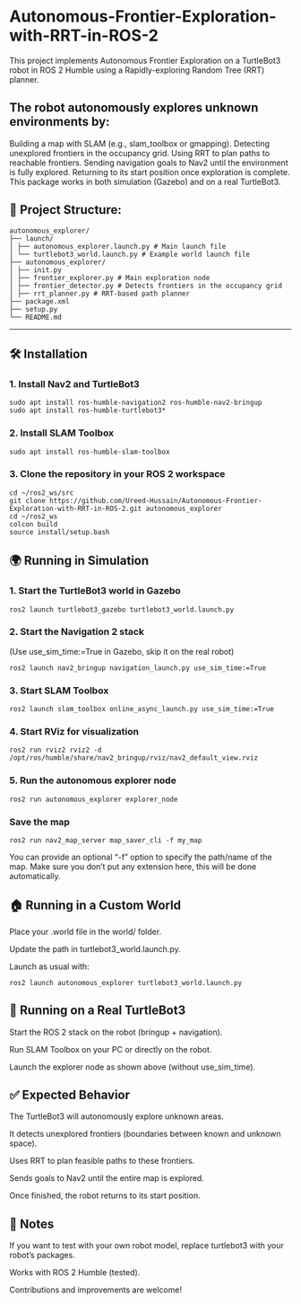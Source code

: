 # Autonomous-Frontier-Exploration-with-RRT-in-ROS-2
This project implements Autonomous Frontier Exploration on a TurtleBot3 robot in ROS 2 Humble using a Rapidly-exploring Random Tree (RRT) planner.

## The robot autonomously explores unknown environments by:

Building a map with SLAM (e.g., slam_toolbox or gmapping).
Detecting unexplored frontiers in the occupancy grid.
Using RRT to plan paths to reachable frontiers.
Sending navigation goals to Nav2 until the environment is fully explored.
Returning to its start position once exploration is complete.
This package works in both simulation (Gazebo) and on a real TurtleBot3.

## 📂 Project Structure:
```
autonomous_explorer/
├── launch/
│ ├── autonomous_explorer.launch.py # Main launch file
│ └── turtlebot3_world.launch.py # Example world launch file
├── autonomous_explorer/
│ ├── init.py
│ ├── frontier_explorer.py # Main exploration node
│ ├── frontier_detector.py # Detects frontiers in the occupancy grid
│ ├── rrt_planner.py # RRT-based path planner
├── package.xml
├── setup.py
└── README.md
```

---

## 🛠️ Installation

### 1. Install Nav2 and TurtleBot3
```
sudo apt install ros-humble-navigation2 ros-humble-nav2-bringup
sudo apt install ros-humble-turtlebot3*
```
### 2. Install SLAM Toolbox
```
sudo apt install ros-humble-slam-toolbox
```
### 3. Clone the repository in your ROS 2 workspace
```
cd ~/ros2_ws/src
git clone https://github.com/Ureed-Hussain/Autonomous-Frontier-Exploration-with-RRT-in-ROS-2.git autonomous_explorer
cd ~/ros2_ws
colcon build
source install/setup.bash
```

## 🌍 Running in Simulation
### 1. Start the TurtleBot3 world in Gazebo

```
ros2 launch turtlebot3_gazebo turtlebot3_world.launch.py
```
### 2. Start the Navigation 2 stack

(Use use_sim_time:=True in Gazebo, skip it on the real robot)
```
ros2 launch nav2_bringup navigation_launch.py use_sim_time:=True
```
### 3. Start SLAM Toolbox
```
ros2 launch slam_toolbox online_async_launch.py use_sim_time:=True
```
### 4. Start RViz for visualization
```
ros2 run rviz2 rviz2 -d /opt/ros/humble/share/nav2_bringup/rviz/nav2_default_view.rviz
```
### 5. Run the autonomous explorer node
```
ros2 run autonomous_explorer explorer_node
```
### Save the map
```
ros2 run nav2_map_server map_saver_cli -f my_map
```
You can provide an optional “-f” option to specify the path/name of the map. Make sure you don’t put any extension here, this will be done automatically.

## 🏠 Running in a Custom World

Place your .world file in the world/ folder.

Update the path in turtlebot3_world.launch.py.

Launch as usual with:
```
ros2 launch autonomous_explorer turtlebot3_world.launch.py
```

## 🤖 Running on a Real TurtleBot3

Start the ROS 2 stack on the robot (bringup + navigation).

Run SLAM Toolbox on your PC or directly on the robot.

Launch the explorer node as shown above (without use_sim_time).

## ✅ Expected Behavior

The TurtleBot3 will autonomously explore unknown areas.

It detects unexplored frontiers (boundaries between known and unknown space).

Uses RRT to plan feasible paths to these frontiers.

Sends goals to Nav2 until the entire map is explored.

Once finished, the robot returns to its start position.

## 📌 Notes

If you want to test with your own robot model, replace turtlebot3 with your robot’s packages.

Works with ROS 2 Humble (tested).

Contributions and improvements are welcome!

